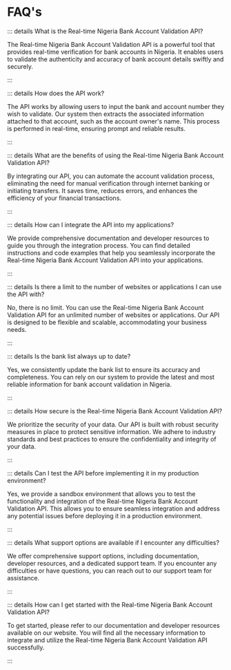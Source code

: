 # FAQ's

::: details What is the Real-time Nigeria Bank Account Validation API?

The Real-time Nigeria Bank Account Validation API is a powerful tool that provides real-time verification for bank accounts in Nigeria. It enables users to validate the authenticity and accuracy of bank account details swiftly and securely.


:::

::: details How does the API work?

The API works by allowing users to input the bank and account number they wish to validate. Our system then extracts the associated information attached to that account, such as the account owner's name. This process is performed in real-time, ensuring prompt and reliable results.


:::

::: details What are the benefits of using the Real-time Nigeria Bank Account Validation API?

By integrating our API, you can automate the account validation process, eliminating the need for manual verification through internet banking or initiating transfers. It saves time, reduces errors, and enhances the efficiency of your financial transactions.


:::

::: details How can I integrate the API into my applications?

We provide comprehensive documentation and developer resources to guide you through the integration process. You can find detailed instructions and code examples that help you seamlessly incorporate the Real-time Nigeria Bank Account Validation API into your applications.


:::

::: details Is there a limit to the number of websites or applications I can use the API with?

No, there is no limit. You can use the Real-time Nigeria Bank Account Validation API for an unlimited number of websites or applications. Our API is designed to be flexible and scalable, accommodating your business needs.


:::

::: details Is the bank list always up to date?

Yes, we consistently update the bank list to ensure its accuracy and completeness. You can rely on our system to provide the latest and most reliable information for bank account validation in Nigeria.


:::

::: details How secure is the Real-time Nigeria Bank Account Validation API?

We prioritize the security of your data. Our API is built with robust security measures in place to protect sensitive information. We adhere to industry standards and best practices to ensure the confidentiality and integrity of your data.


:::

::: details Can I test the API before implementing it in my production environment?

Yes, we provide a sandbox environment that allows you to test the functionality and integration of the Real-time Nigeria Bank Account Validation API. This allows you to ensure seamless integration and address any potential issues before deploying it in a production environment.


:::

::: details What support options are available if I encounter any difficulties?

We offer comprehensive support options, including documentation, developer resources, and a dedicated support team. If you encounter any difficulties or have questions, you can reach out to our support team for assistance.


:::

::: details How can I get started with the Real-time Nigeria Bank Account Validation API?

To get started, please refer to our documentation and developer resources available on our website. You will find all the necessary information to integrate and utilize the Real-time Nigeria Bank Account Validation API successfully.


:::